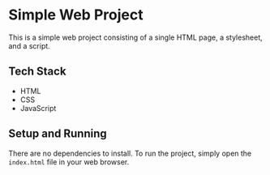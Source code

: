 # Simple Web Project

This is a simple web project consisting of a single HTML page, a stylesheet, and a script.

## Tech Stack

* HTML
* CSS
* JavaScript

## Setup and Running

There are no dependencies to install. To run the project, simply open the `index.html` file in your web browser.
